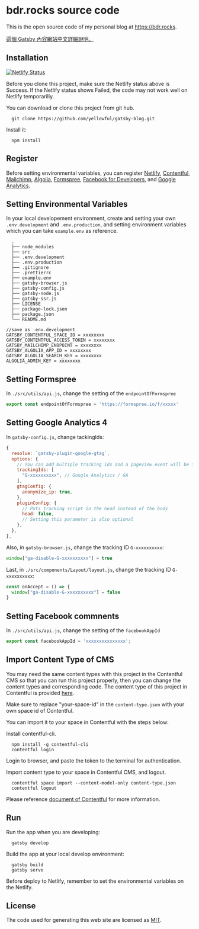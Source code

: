 # bdr.rocks source code

This is the open source code of my personal blog at <https://bdr.rocks>.

[這個 Gatsby 內容網站中文詳細說明。](https://www.bdr.rocks/project/gatsby-%E5%85%A7%E5%AE%B9%E7%B6%B2%E7%AB%99/ "這個 Gatsby 內容網站中文詳細說明。")

## Installation

[![Netlify Status](https://api.netlify.com/api/v1/badges/9852c1ee-da1c-4cf7-a31d-95cf297f059e/deploy-status)](https://app.netlify.com/sites/bugdetective/deploys)

Before you clone this project, make sure the Netlify status above is Success. If the Netlify status shows Failed, the code may not work well on Netlify temporarilly.

You can download or clone this project from git hub.

```shell
  git clone https://github.com/yellowful/gatsby-blog.git
```

Install it:

```shell
  npm install
```

## Register

Before setting environmental variables, you can register [Netlify](https://www.netlify.com/), [Contentful](https://www.contentful.com/), [Mailchimp](https://mailchimp.com/), [Algolia](https://www.algolia.com), [Formspree](https://formspree.io/), [Facebook for Developers](https://developers.facebook.com/), and [Google Analytics](https://analytics.google.com/).

## Setting Environmental Variables

In your local developement environment, create and setting your own `.env.development` and `.env.production`, and setting environment variables which you can take `example.env` as reference.

```text
  .
  ├── node_modules
  ├── src
  ├── .env.development
  ├── .env.production
  ├── .gitignore
  ├── .prettierrc
  ├── example.env
  ├── gatsby-browser.js
  ├── gatsby-config.js
  ├── gatsby-node.js
  ├── gatsby-ssr.js
  ├── LICENSE
  ├── package-lock.json
  ├── package.json
  └── README.md
```

```shell
//save as .env.development
GATSBY_CONTENTFUL_SPACE_ID = xxxxxxxx
GATSBY_CONTENTFUL_ACCESS_TOKEN = xxxxxxxx
GATSBY_MAILCHIMP_ENDPOINT = xxxxxxxx
GATSBY_ALGOLIA_APP_ID = xxxxxxxx
GATSBY_ALGOLIA_SEARCH_KEY = xxxxxxxx
ALGOLIA_ADMIN_KEY = xxxxxxxx
```

## Setting Formspree

In `./src/utils/api.js`, change the setting of the `endpointOfFormspree`

```js
export const endpointOfFormspree = 'https://formspree.io/f/xxxxx'
```

## Setting Google Analytics 4

In `gatsby-config.js`, change tackingIds:

```js
{
  resolve: `gatsby-plugin-google-gtag`,
  options: {
    // You can add multiple tracking ids and a pageview event will be fired for all of them.
    trackingIds: [
      "G-xxxxxxxxxx", // Google Analytics / GA
    ],
    gtagConfig: {
      anonymize_ip: true,
    },
    pluginConfig: {
      // Puts tracking script in the head instead of the body
      head: false,
      // Setting this parameter is also optional
    },
  },
},
```

Also, in `gatsby-browser.js`, change the tracking ID `G-xxxxxxxxxx`:

```js
window["ga-disable-G-xxxxxxxxxx"] = true
```

Last, in `./src/components/Layout/layout.js`, change the tracking ID `G-xxxxxxxxxx`:

```js
const onAccept = () => {
  window["ga-disable-G-xxxxxxxxxx"] = false
}
```

## Setting Facebook commnents

In `./src/utils/api.js`, change the setting of the `facebookAppId`

```js
export const facebookAppId = 'xxxxxxxxxxxxxxx';
```

## Import Content Type of CMS

You may need the same content types with this project in the Contentful CMS so that you can run this project properly, then you can change the content types and corresponding code. The content type of this project in Contentful is provided [here](./content-type.json "here").

Make sure to replace "your-space-id" in the `content-type.json` with your own space id of Contentful.

You can import it to your space in Contentful with the steps below:

Install contentful-cli.

```shell
  npm install -g contentful-cli
  contentful login
```

Login to browser, and paste the token to the terminal for authentication.

Import content type to your space in Contentful CMS, and logout.

```shell
  contentful space import --content-model-only content-type.json
  contentful logout
```

Please reference [document of Contentful](https://www.contentful.com/developers/docs/tutorials/cli/import-and-export/ "document of Contentful") for more information.

## Run

Run the app when you are developing:

```shell
  gatsby develop
```

Build the app at your local develop environment:

```shell
  gatsby build
  gatsby serve
```

Before deploy to Netlify, remember to set the environmental variables on the Netlify.

## License

The code used for generating this web site are licensed as [MIT](./LICENSE "MIT").
